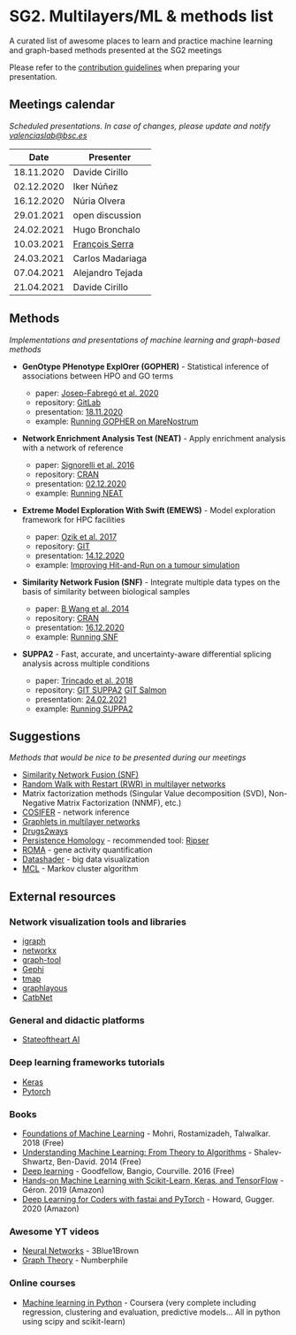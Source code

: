 # SG2. Multilayers/ML & methods list

A curated list of awesome places to learn and practice machine learning and graph-based methods presented at the SG2 meetings

Please refer to the [contribution guidelines](https://github.com/orgs/bsc-life/teams/sg2-multilayers-ml-methods/discussions/1) when preparing your presentation.

## Meetings calendar

*Scheduled presentations. In case of changes, please update and notify valenciaslab@bsc.es*

| Date  | Presenter |
| ------------- | ------------- |
|18.11.2020 | Davide Cirillo |
|02.12.2020 | Iker Núñez |
|16.12.2020 | Núria Olvera |
|29.01.2021 | open discussion |
|24.02.2021 | Hugo Bronchalo |
|10.03.2021 | [François Serra](presentations/unsupervised-clustering-1o1) |
|24.03.2021 | Carlos Madariaga |
|07.04.2021 | Alejandro Tejada |
|21.04.2021 | Davide Cirillo |

## Methods

*Implementations and presentations of machine learning and graph-based methods*

* **GenOtype PHenotype ExplOrer (GOPHER)** - Statistical inference of associations between HPO and GO terms
    * paper: [Josep-Fabregó et al. 2020](https://link.springer.com/chapter/10.1007%2F978-3-030-59851-8_13)
    * repository: [GitLab](https://pm.bsc.es/gitlab/applications/gopher)
    * presentation: [18.11.2020](https://docs.google.com/presentation/d/1lE_FVOevaqxiKE5vQut1t2mMn7JIEF5Eox3JBpijbqw/edit?usp=sharing)
    * example: [Running GOPHER on MareNostrum](https://github.com/cirillodavide/gopher_usecase/blob/master/example_run.md)

* **Network Enrichment Analysis Test (NEAT)** - Apply enrichment analysis with a network of reference
    * paper: [Signorelli et al. 2016](https://bmcbioinformatics.biomedcentral.com/articles/10.1186/s12859-016-1203-6)
    * repository: [CRAN](https://cran.r-project.org/web/packages/neat/index.html)
    * presentation: [02.12.2020](https://docs.google.com/presentation/d/14CN7aguiQFr8ac26FwVpLY43_uQFWt9fiMIGxOfc3c0/edit?usp=sharing)
    * example: [Running NEAT](https://github.com/ikernunezca/neat_use_case)
    
 * **Extreme Model Exploration With Swift (EMEWS)** - Model exploration framework for HPC facilities
    * paper: [Ozik et al. 2017](https://pubmed.ncbi.nlm.nih.gov/30577742/)
    * repository: [GIT](https://emews.github.io/)
    * presentation: [14.12.2020](https://docs.google.com/presentation/d/1yk4PQNwwn5f8I3z-FnKmWgSWW46aTufCv3NdLzI01sQ/edit?usp=sharing)
    * example: [Improving Hit-and-Run on a tumour simulation](https://github.com/JaninaSchreiber/TNF)
    
* **Similarity Network Fusion (SNF)** - Integrate multiple data types on the basis of similarity between biological samples
    * paper: [B Wang et al. 2014](https://www.nature.com/articles/nmeth.2810)
    * repository: [CRAN](https://cran.r-project.org/web/packages/SNFtool/index.html)
    * presentation: [16.12.2020](https://docs.google.com/presentation/d/1SFAcIR80CjCzDCMnfUXeAMDKXCCdevSqDtsB3JZX03s/edit?usp=sharing)
    * example: [Running SNF](https://github.com/nuria17/COPDHeterogeneity/tree/master/SNF)

* **SUPPA2** - Fast, accurate, and uncertainty-aware differential splicing analysis across multiple conditions
    * paper: [Trincado et al. 2018](https://genomebiology.biomedcentral.com/articles/10.1186/s13059-018-1417-1)
    * repository: [GIT SUPPA2](https://github.com/comprna/SUPPA) [GIT Salmon](https://github.com/COMBINE-lab/salmon/blob/master/doc/source/salmon.rst)
    * presentation: [24.02.2021](https://docs.google.com/presentation/d/1Xqm46Mj0CMc07TPTViqN3RhSHa9zJsNWYayK2P9nkSU/edit#slide=id.gc093395255_0_0)
    * example: [Running SUPPA2](https://github.com/vollutto/Scripts-SUPPA)
  
## Suggestions

*Methods that would be nice to be presented during our meetings*

* [Similarity Network Fusion (SNF)](http://compbio.cs.toronto.edu/SNF/SNF/Software.html)
* [Random Walk with Restart (RWR) in multilayer networks](https://academic.oup.com/bioinformatics/article/35/3/497/5055408)
* Matrix factorization methods (Singular Value decomposition (SVD), Non-Negative Matrix Factorization (NNMF), etc.)
* [COSIFER](https://sysbio.uk-south.containers.mybluemix.net/cosifer/) - network inference
* [Graphlets in multilayer networks](https://www.nature.com/articles/s41598-020-57609-3)
* [Drugs2ways](https://journals.plos.org/ploscompbiol/article?id=10.1371%2Fjournal.pcbi.1008464)
* [Persistence Homology](https://appliednetsci.springeropen.com/articles/10.1007/s41109-019-0179-3) - recommended tool: [Ripser](https://pypi.org/project/ripser/)
* [ROMA](https://pubmed.ncbi.nlm.nih.gov/26925094/) - gene activity quantification
* [Datashader](https://datashader.org/) - big data visualization
* [MCL](https://micans.org/mcl/) - Markov cluster algorithm

## External resources

### Network visualization tools and libraries

* [igraph](https://igraph.org/)
* [networkx](https://networkx.org/)
* [graph-tool](https://graph-tool.skewed.de/)
* [Gephi](https://gephi.org/)
* [tmap](https://tmap.gdb.tools/)
* [graphlayous](https://github.com/schochastics/graphlayouts)
* [CatbNet](https://github.com/LBBSoft/CatbNet)

### General and didactic platforms

* [Stateoftheart AI](https://www.stateoftheart.ai/)

### Deep learning frameworks tutorials
* [Keras](https://keras.io/guides/)
* [Pytorch](https://pytorch.org/tutorials/)

### Books
* [Foundations of Machine Learning](https://cs.nyu.edu/~mohri/mlbook/) - Mohri, Rostamizadeh, Talwalkar. 2018 (Free)
* [Understanding Machine Learning: From Theory to Algorithms](https://www.cs.huji.ac.il/~shais/UnderstandingMachineLearning/) - Shalev-Shwartz, Ben-David. 2014 (Free)
* [Deep learning](https://www.deeplearningbook.org/) - Goodfellow, Bangio, Courville. 2016 (Free)
* [Hands-on Machine Learning with Scikit-Learn, Keras, and TensorFlow](https://www.amazon.es/Hands-Machine-Learning-Scikit-Learn-TensorFlow/dp/1492032646) - Géron. 2019 (Amazon)
* [Deep Learning for Coders with fastai and PyTorch](https://www.amazon.es/Deep-Learning-Coders-Fastai-Pytorch/dp/1492045527) - Howard, Gugger. 2020 (Amazon)

### Awesome YT videos
* [Neural Networks](https://www.youtube.com/playlist?list=PLZHQObOWTQDNU6R1_67000Dx_ZCJB-3pi) - 3Blue1Brown
* [Graph Theory](https://www.youtube.com/playlist?list=PLt5AfwLFPxWIO0rkWl44MhS_PLLqu3Kvr) - Numberphile

### Online courses
 * [Machine learning in Python](https://www.coursera.org/learn/python-machine-learning) - Coursera (very complete including regression, clustering and evaluation, predictive models... All in python using scipy and scikit-learn)
